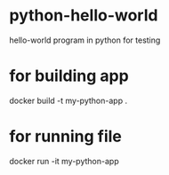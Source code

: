 # python-hello-world
hello-world program in python for testing

# for building app
docker build -t my-python-app .

# for running file
docker run -it my-python-app 
